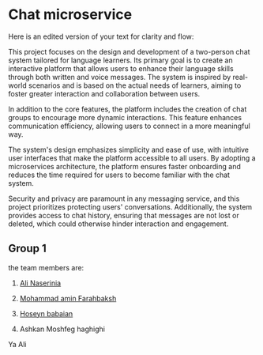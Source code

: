 # Chat microservice

Here is an edited version of your text for clarity and flow:

This project focuses on the design and development of a two-person chat system tailored for language learners. Its primary goal is to create an interactive platform that allows users to enhance their language skills through both written and voice messages. The system is inspired by real-world scenarios and is based on the actual needs of learners, aiming to foster greater interaction and collaboration between users.

In addition to the core features, the platform includes the creation of chat groups to encourage more dynamic interactions. This feature enhances communication efficiency, allowing users to connect in a more meaningful way.

The system's design emphasizes simplicity and ease of use, with intuitive user interfaces that make the platform accessible to all users. By adopting a microservices architecture, the platform ensures faster onboarding and reduces the time required for users to become familiar with the chat system.

Security and privacy are paramount in any messaging service, and this project prioritizes protecting users' conversations. Additionally, the system provides access to chat history, ensuring that messages are not lost or deleted, which could otherwise hinder interaction and engagement.

## Group 1

the team members are:

1. [Ali Naserinia](https://github.com/alinaserinia6)

2. [Mohammad amin Farahbaksh](https://github.com/aminfrb)

3. [Hoseyn babaian](https://github.com/hosein1249)

4. Ashkan Moshfeg haghighi



Ya Ali 
